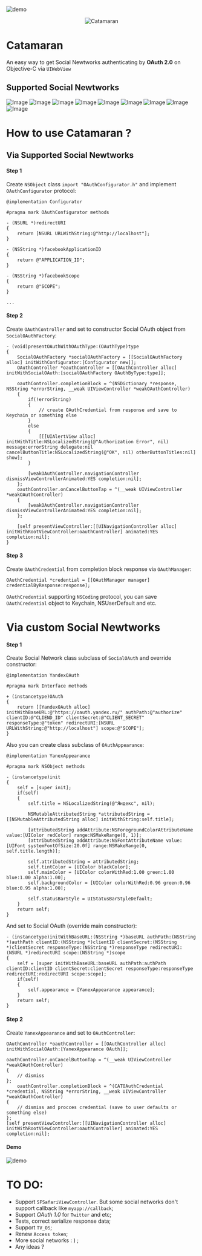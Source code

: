 ![demo][platform]

<p align="center">
    <img src="Assets/Catamaran-icon.png?raw=true" alt="Catamaran"/>
</p>

# Catamaran

An easy way to get Social Newtworks authenticating by <b>OAuth 2.0</b> on Objective-C via `UIWebView`

## Supported Social Newtworks

![Image](Assets/google-logo.png "Image")
![Image](Assets/facebook-logo.png "Image")
![Image](Assets/foursquare-logo.png "Image")
![Image](Assets/linkedIn-logo.png "Image")
![Image](Assets/instagram-logo.png "Image")
![Image](Assets/mail-ru-logo.png "Image")
![Image](Assets/ok-logo.png "Image")
![Image](Assets/yandex-logo.png "Image")
![Image](Assets/vk-logo.png "Image")

# How to use Catamaran ?

## Via Supported Social Newtworks

#### Step 1

Create `NSObject` class `import "OAuthConfigurator.h"` and implement `OAuthConfigurator` protocol:

```objc
@implementation Configurator

#pragma mark OAuthConfigurator methods

- (NSURL *)redirectURI
{
    return [NSURL URLWithString:@"http://localhost"];
}

- (NSString *)facebookApplicationID
{
    return @"APPLICATION_ID";
}

- (NSString *)facebookScope
{
    return @"SCOPE";
}

...

```

#### Step 2

Create `OAuthController` and set to constructor Social OAuth object from `SocialOAuthFactory`:

```objc
- (void)presentOAuthWithOAuthType:(OAuthType)type
{
    SocialOAuthFactory *socialOAuthFactory = [[SocialOAuthFactory alloc] initWithConfigurator:[Configurator new]];
    OAuthController *oauthController = [[OAuthController alloc] initWithSocialOAuth:[socialOAuthFactory OAuthByType:type]];

    oauthController.completionBlock = ^(NSDictionary *response, NSString *errorString, __weak UIViewController *weakOAuthController)
    {
        if(!errorString)
        {
            // create OAuthCredential from response and save to Keychain or something else
        }
        else
        {
            [[[UIAlertView alloc] initWithTitle:NSLocalizedString(@"Authorization Error", nil) message:errorString delegate:nil cancelButtonTitle:NSLocalizedString(@"OK", nil) otherButtonTitles:nil] show];
        }

        [weakOAuthController.navigationController dismissViewControllerAnimated:YES completion:nil];
    };
    oauthController.onCancelButtonTap = ^(__weak UIViewController *weakOAuthController)
    {
        [weakOAuthController.navigationController dismissViewControllerAnimated:YES completion:nil];
    };

    [self presentViewController:[[UINavigationController alloc] initWithRootViewController:oauthController] animated:YES completion:nil];
}

```

#### Step 3

Create `OAuthCredential` from completion block response via `OAuthManager`:

```objc
OAuthCredential *credential = [[OAuthManager manager] credentialByResponse:response];
```

`OAuthCredential` supporting `NSCoding` protocol, you can save `OAuthCredential` object to Keychain, NSUserDefault and etc.

# Via custom Social Newtworks

#### Step 1

Create Social Network class subclass of `SocialOAuth` and override constructor:

```objc
@implementation YandexOAuth

#pragma mark Interface methods

+ (instancetype)OAuth
{
    return [[YandexOAuth alloc] initWithBaseURL:@"https://oauth.yandex.ru/" authPath:@"authorize" clientID:@"CLIEND_ID" clientSecret:@"CLIENT_SECRET" responseType:@"token" redirectURI:[NSURL URLWithString:@"http://localhost"] scope:@"SCOPE"];
}
```

Also you can create class subclass of `OAuthAppearance`:

```objc
@implementation YanexAppearance

#pragma mark NSObject methods

- (instancetype)init
{
    self = [super init];
    if(self)
    {
        self.title = NSLocalizedString(@"Яндекс", nil);

        NSMutableAttributedString *attributedString = [[NSMutableAttributedString alloc] initWithString:self.title];

        [attributedString addAttribute:NSForegroundColorAttributeName value:[UIColor redColor] range:NSMakeRange(0, 1)];
        [attributedString addAttribute:NSFontAttributeName value:[UIFont systemFontOfSize:20.0f] range:NSMakeRange(0, self.title.length)];

        self.attributedString = attributedString;
        self.tintColor = [UIColor blackColor];
        self.mainColor = [UIColor colorWithRed:1.00 green:1.00 blue:1.00 alpha:1.00];
        self.backgroundColor = [UIColor colorWithRed:0.96 green:0.96 blue:0.95 alpha:1.00];

        self.statusBarStyle = UIStatusBarStyleDefault;
    }
    return self;
}
```

And set to Social OAuth (override main constructor):

```objc
- (instancetype)initWithBaseURL:(NSString *)baseURL authPath:(NSString *)authPath clientID:(NSString *)clientID clientSecret:(NSString *)clientSecret responseType:(NSString *)responseType redirectURI:(NSURL *)redirectURI scope:(NSString *)scope
{
    self = [super initWithBaseURL:baseURL authPath:authPath clientID:clientID clientSecret:clientSecret responseType:responseType redirectURI:redirectURI scope:scope];
    if(self)
    {
        self.appearance = [YanexAppearance appearance];
    }
    return self;
}
```

#### Step 2

Create `YanexAppearance` and set to `OAuthController`:

``` 
OAuthController *oauthController = [[OAuthController alloc] initWithSocialOAuth:[YanexAppearance OAuth]];

oauthController.onCancelButtonTap = ^(__weak UIViewController *weakOAuthController)
{
	// dismiss
};
    oauthController.completionBlock = ^(CATOAuthCredential *credential, NSString *errorString, __weak UIViewController *weakOAuthController)
{
	// dismiss and procces credential (save to user defaults or something else)
};
[self presentViewController:[[UINavigationController alloc] initWithRootViewController:oauthController] animated:YES completion:nil];

```

#### Demo

![demo][demo]

# TO DO:

- Support `SFSafariViewController`. But some social networks don't support callback like `myapp://callback`;
- Support *OAuth 1.0*  for `Twitter` and etc;
- Tests, correct serialize response data;
- Support `TV_OS`;
- Renew `Access token`;
- More social networks : ) ;
- Any ideas ?




[demo]: https://github.com/Alex601t/OAuth/blob/master/Assets/Catamaran.gif 
[platform]: https://img.shields.io/badge/platform-iOS-brightgreen.svg

